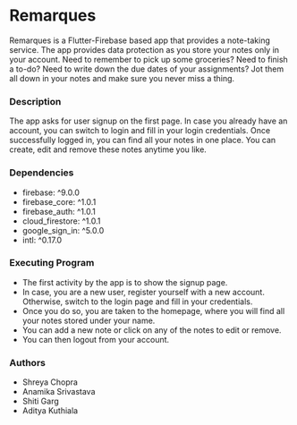 # Remarques

Remarques is a Flutter-Firebase based app that provides a note-taking service. The app provides data protection as you store your notes only in your account. Need to remember to pick up some groceries? Need to finish a to-do? Need to write down the due dates of your assignments? Jot them all down in your notes and make sure you never miss a thing.


### Description
The app asks for user signup on the first page. In case you already have an account, you can switch to login and fill in your login credentials. Once successfully logged in, you can find all your notes in one place. You can create, edit and remove these notes anytime you like. 


### Dependencies 
- firebase: ^9.0.0
- firebase_core: ^1.0.1
- firebase_auth: ^1.0.1
- cloud_firestore: ^1.0.1
- google_sign_in: ^5.0.0
- intl: ^0.17.0


### Executing Program
- The first activity by the app is to show the signup page. 
- In case, you are a new user, register yourself with a new account. Otherwise, switch to the login page and fill in your credentials. 
- Once you do so, you are taken to the homepage, where you will find all your notes stored under your name. 
- You can add a new note or click on any of the notes to edit or remove. 
- You can then logout from your account.


### Authors
- Shreya Chopra
- Anamika Srivastava
- Shiti Garg
- Aditya Kuthiala

